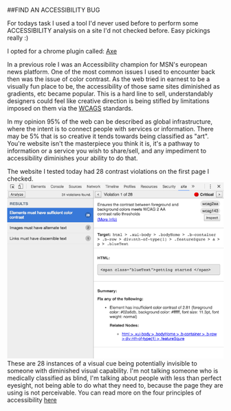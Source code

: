 ##FIND AN ACCESSIBILITY BUG
 
For todays task I used a tool I'd never used before to perform some ACCESSIBILITY analysis on a site I'd not checked before. Easy pickings really :)


I opted for a chrome plugin called: [Axe](https://chrome.google.com/webstore/detail/axe/lhdoppojpmngadmnindnejefpokejbdd)


In a previous role I was an Accessibility champion for MSN's european news platform. One of the most common issues I used to encounter back then was the issue of color contrast. As the web tried in earnest to be a visually fun place to be, the accessibility of those same sites diminished as gradients, etc became popular. This is a hard line to sell, understandably designers could feel like creative direction is being stifled by limitations imposed on them via the [WCAGS](https://www.w3.org/TR/WCAG20/) standards.

In my opinion 95% of the web can be described as global infrastructure, where the intent is to connect people with services or information. There may be 5% that is so creative it tends towards being classified as "art". You're website isn't the masterpiece you think it is, it's a pathway to information or a service you wish to share/sell, and any impediment to accessibility diminishes your ability to do that.

The website I tested today had 28 contrast violations on the first page I checked. ![alt text](././images/tasks/7/accessibilityWithAxe.png "Screenshot of Axe accessibility tool")
These are 28 instances of a visual cue being potentially invisible to someone with diminished visual capability. I'm not talking someone who is medically classified as blind, I'm talking about people with less than perfect eyesight, not being able to do what they need to, because the page they are using is not perceivable. You can read more on the four principles of accessibility [here](https://www.w3.org/TR/UNDERSTANDING-WCAG20/intro.html)  
